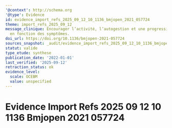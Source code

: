 ```yaml
---
'@context': http://schema.org
'@type': Evidence
id: evidence_import_refs_2025_09_12_10_1136_bmjopen_2021_057724
theme: import_refs_2025_09_12
message_clinique: Encourager l’activité, l’autogestion et une progression graduée
  en fonction des symptômes.
doi_url: https://doi.org/10.1136/bmjopen-2021-057724
sources_snapshot: _audit/evidence_import_refs_2025_09_12_10_1136_bmjopen_2021_057724.json
statut: valide
type_etude: synthese
publication_date: '2022-01-01'
last_verified: '2025-09-12'
retraction_status: ok
evidence_level:
  scale: OCEBM
  value: unspecified
---
```

# Evidence Import Refs 2025 09 12 10 1136 Bmjopen 2021 057724

